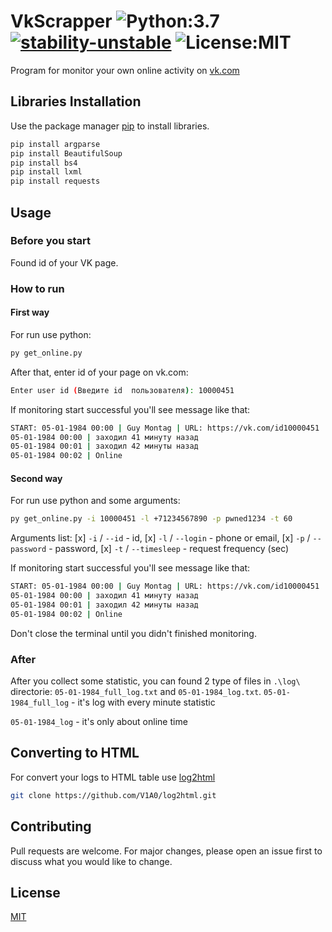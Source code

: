 # VkScrapper ![Python:3.7](https://img.shields.io/badge/Python-3.7-yellow) [![stability-unstable](https://img.shields.io/badge/stability-unstable-yellow.svg)](https://github.com/emersion/stability-badges#unstable) ![License:MIT](https://img.shields.io/github/license/V1A0/VkScrapper)
 
 Program for monitor your own online activity on [vk.com](https://vk.com/)

## Libraries Installation

Use the package manager [pip](https://pip.pypa.io/en/stable/) to install libraries.

```python
pip install argparse
pip install BeautifulSoup
pip install bs4
pip install lxml
pip install requests
```

## Usage

### Before you start
Found id of your VK page.

### How to run
#### First way
For run use python:
```bash
py get_online.py
```
After that, enter id of your page on vk.com:
```bash
Enter user id (Введите id  пользователя): 10000451
```
If monitoring start successful you'll see message like that:
```bash
START: 05-01-1984 00:00 | Guy Montag | URL: https://vk.com/id10000451
05-01-1984 00:00 | заходил 41 минуту назад
05-01-1984 00:01 | заходил 42 минуты назад
05-01-1984 00:02 | Online
```
#### Second way
For run use python and some arguments:
```bash
py get_online.py -i 10000451 -l +71234567890 -p pwned1234 -t 60
```
Arguments list:
[x] `-i` / `--id` - id,
[x] `-l` / `--login` - phone or email,
[x] `-p` / `--password` - password,
[x] `-t` / `--timesleep` - request frequency (sec)

If monitoring start successful you'll see message like that:
```bash
START: 05-01-1984 00:00 | Guy Montag | URL: https://vk.com/id10000451
05-01-1984 00:00 | заходил 41 минуту назад
05-01-1984 00:01 | заходил 42 минуты назад
05-01-1984 00:02 | Online
```
Don't close the terminal until you didn't finished monitoring.

### After
After you collect some statistic, you can found 2 type of files in `.\log\` directorie: `05-01-1984_full_log.txt` and `05-01-1984_log.txt`.
`05-01-1984_full_log` - it's log with every minute statistic

`05-01-1984_log` - it's only about online time

## Converting to HTML
For convert your logs to HTML table use [log2html](https://github.com/V1A0/log2html)
```bash
git clone https://github.com/V1A0/log2html.git
```

## Contributing
Pull requests are welcome. For major changes, please open an issue first to discuss what you would like to change.

## License
[MIT](https://choosealicense.com/licenses/mit/)
